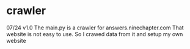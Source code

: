 crawler
=======
07/24 v1.0
The main.py is a crawler for answers.ninechapter.com
That website is not easy to use. So I crawed data from it
and setup my own website

